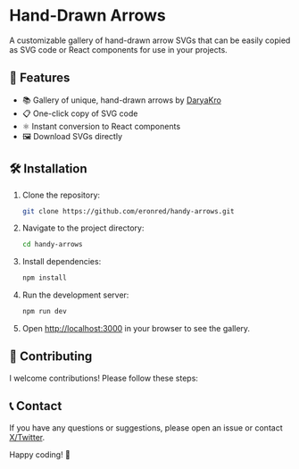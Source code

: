 # Hand-Drawn Arrows

A customizable gallery of hand-drawn arrow SVGs that can be easily copied as SVG code or React components for use in your projects.

## 🚀 Features

- 📚 Gallery of unique, hand-drawn arrows by [DaryaKro](https://dribbble.com/DaryaKro)
- 📋 One-click copy of SVG code
- ⚛️ Instant conversion to React components
- 🖼️ Download SVGs directly

## 🛠️ Installation

1. Clone the repository:

   ```bash
   git clone https://github.com/eronred/handy-arrows.git
   ```

2. Navigate to the project directory:

   ```bash
   cd handy-arrows
   ```

3. Install dependencies:

   ```bash
   npm install
   ```

4. Run the development server:

   ```bash
   npm run dev
   ```

5. Open [http://localhost:3000](http://localhost:3000) in your browser to see the gallery.


## 🤝 Contributing

I welcome contributions! Please follow these steps:

## 📞 Contact

If you have any questions or suggestions, please open an issue or contact [X/Twitter](x.com/imeronn).

Happy coding! 🎉
